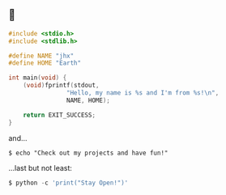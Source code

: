 ## 👋

```C
#include <stdio.h>
#include <stdlib.h>

#define NAME "jhx"
#define HOME "Earth"

int main(void) {
    (void)fprintf(stdout, 
                "Hello, my name is %s and I'm from %s!\n",
                NAME, HOME);

    return EXIT_SUCCESS;
}
```
and...
```Shell
$ echo "Check out my projects and have fun!"
```
...last but not least:
```Python
$ python -c 'print("Stay Open!")'
```
